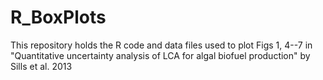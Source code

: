 R_BoxPlots
==========
This repository holds the R code and data files used to plot Figs 1, 4--7 in "Quantitative uncertainty analysis of LCA for algal biofuel production" by Sills et al. 2013